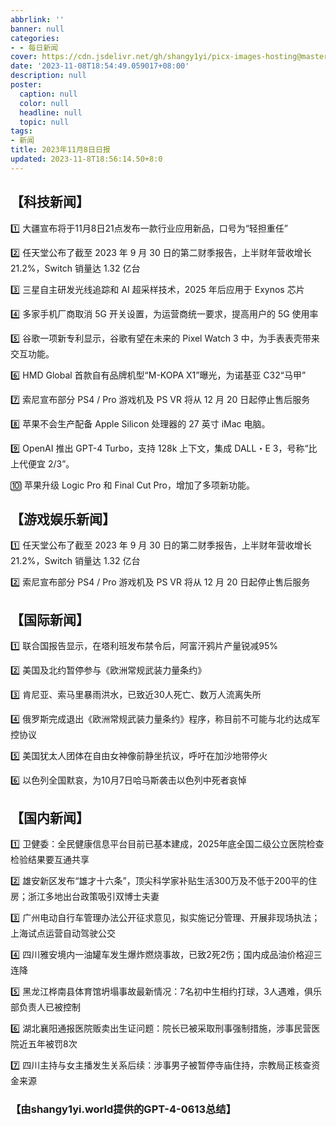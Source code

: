 ```yaml
---
abbrlink: ''
banner: null
categories:
- - 每日新闻
cover: https://cdn.jsdelivr.net/gh/shangy1yi/picx-images-hosting@master/FWT8cXaVEAA2C4h.2h81q1m596.webp
date: '2023-11-08T18:54:49.059017+08:00'
description: null
poster:
  caption: null
  color: null
  headline: null
  topic: null
tags:
- 新闻
title: 2023年11月8日日报
updated: 2023-11-8T18:56:14.50+8:0
---
```

## 【科技新闻】

1️⃣ 大疆宣布将于11月8日21点发布一款行业应用新品，口号为“轻担重任”

2️⃣ 任天堂公布了截至 2023 年 9 月 30 日的第二财季报告，上半财年营收增长 21.2%，Switch 销量达 1.32 亿台

3️⃣ 三星自主研发光线追踪和 AI 超采样技术，2025 年后应用于 Exynos 芯片

4️⃣ 多家手机厂商取消 5G 开关设置，为运营商统一要求，提高用户的 5G 使用率

5️⃣ 谷歌一项新专利显示，谷歌有望在未来的 Pixel Watch 3 中，为手表表壳带来交互功能。

6️⃣ HMD Global 首款自有品牌机型“M-KOPA X1”曝光，为诺基亚 C32“马甲”

7️⃣ 索尼宣布部分 PS4 / Pro 游戏机及 PS VR 将从 12 月 20 日起停止售后服务

8️⃣ 苹果不会生产配备 Apple Silicon 处理器的 27 英寸 iMac 电脑。

9️⃣ OpenAI 推出 GPT-4 Turbo，支持 128k 上下文，集成 DALL・E 3，号称“比上代便宜 2/3”。

🔟 苹果升级 Logic Pro 和 Final Cut Pro，增加了多项新功能。

## 【游戏娱乐新闻】

1️⃣ 任天堂公布了截至 2023 年 9 月 30 日的第二财季报告，上半财年营收增长 21.2%，Switch 销量达 1.32 亿台

2️⃣ 索尼宣布部分 PS4 / Pro 游戏机及 PS VR 将从 12 月 20 日起停止售后服务

## 【国际新闻】

1️⃣ 联合国报告显示，在塔利班发布禁令后，阿富汗鸦片产量锐减95%

2️⃣ 美国及北约暂停参与《欧洲常规武装力量条约》

3️⃣ 肯尼亚、索马里暴雨洪水，已致近30人死亡、数万人流离失所

4️⃣ 俄罗斯完成退出《欧洲常规武装力量条约》程序，称目前不可能与北约达成军控协议

5️⃣ 美国犹太人团体在自由女神像前静坐抗议，呼吁在加沙地带停火

6️⃣ 以色列全国默哀，为10月7日哈马斯袭击以色列中死者哀悼

## 【国内新闻】

1️⃣ 卫健委：全民健康信息平台目前已基本建成，2025年底全国二级公立医院检查检验结果要互通共享

2️⃣ 雄安新区发布“雄才十六条”，顶尖科学家补贴生活300万及不低于200平的住房；浙江多地出台政策吸引双博士夫妻

3️⃣ 广州电动自行车管理办法公开征求意见，拟实施记分管理、开展非现场执法；上海试点运营自动驾驶公交

4️⃣ 四川雅安境内一油罐车发生爆炸燃烧事故，已致2死2伤；国内成品油价格迎三连降

5️⃣ 黑龙江桦南县体育馆坍塌事故最新情况：7名初中生相约打球，3人遇难，俱乐部负责人已被控制

6️⃣ 湖北襄阳通报医院贩卖出生证问题：院长已被采取刑事强制措施，涉事民营医院近五年被罚8次

7️⃣ 四川主持与女主播发生关系后续：涉事男子被暂停寺庙住持，宗教局正核查资金来源

### 【由shangy1yi.world提供的GPT-4-0613总结】
